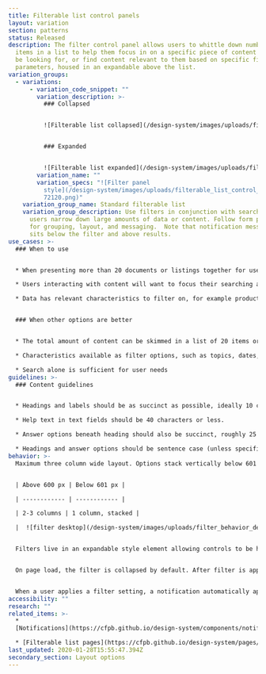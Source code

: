 ```yaml
---
title: Filterable list control panels
layout: variation
section: patterns
status: Released
description: The filter control panel allows users to whittle down number of
  items in a list to help them focus in on a specific piece of content they may
  be looking for, or find content relevant to them based on specific filter
  parameters, housed in an expandable above the list.
variation_groups:
  - variations:
      - variation_code_snippet: ""
        variation_description: >-
          ### Collapsed


          ![Filterable list collapsed](/design-system/images/uploads/filterable_list_control_panels_collapsed_071620.png)


          ### Expanded


          ![Filterable list expanded](/design-system/images/uploads/filterable_list_control_panels_expanded_071620.png)
        variation_name: ""
        variation_specs: "![Filter panel
          style](/design-system/images/uploads/filterable_list_control_panels_0\
          72120.png)"
    variation_group_name: Standard filterable list
    variation_group_description: Use filters in conjunction with search to help
      users narrow down large amounts of data or content. Follow form patterns
      for grouping, layout, and messaging.  Note that notification messaging
      sits below the filter and above results.
use_cases: >-
  ### When to use


  * When presenting more than 20 documents or listings together for users to browse through.

  * Users interacting with content will want to focus their searching activities on this specific group of content, rather than using the general site search.

  * Data has relevant characteristics to filter on, for example product and issue for complaint data, location and property type for HMDA, date range and categories for articles


  ### When other options are better


  * The total amount of content can be skimmed in a list of 20 items or less.

  * Characteristics available as filter options, such as topics, dates, and categories, are not relevant to the content.

  * Search alone is sufficient for user needs
guidelines: >-
  ### Content guidelines


  * Headings and labels should be as succinct as possible, ideally 10 characters or less. Do not use colon (:) or other punctuation after the header.

  * Help text in text fields should be 40 characters or less.

  * Answer options beneath heading should also be succinct, roughly 25 characters or less.

  * Headings and answer options should be sentence case (unless specifically proper nouns or titles)
behavior: >-
  Maximum three column wide layout. Options stack vertically below 601 pixels.


  | Above 600 px | Below 601 px |

  | ------------ | ------------ |

  | 2-3 columns | 1 column, stacked |

  |  ![filter desktop](/design-system/images/uploads/filter_behavior_desktop_1.jpg) | ![filter mobile](/design-system/images/uploads/filter_behavior_mobile_1.jpg) |


  Filters live in an expandable style element allowing controls to be hidden when not in use or needed.


  On page load, the filter is collapsed by default. After filter is applied it remains open, except for mobile breakpoint (< 601 px) where is is collapsed after filtering to make vertical space for the notification to be viewed on screen.


  When a user applies a filter setting, a notification automatically appears below the panel indicating number of results or errors.
accessibility: ""
research: ""
related_items: >-
  *
  [Notifications](https://cfpb.github.io/design-system/components/notifications)

  * [Filterable list pages](https://cfpb.github.io/design-system/pages/filterable-list-pages)
last_updated: 2020-01-28T15:55:47.394Z
secondary_section: Layout options
---
```

